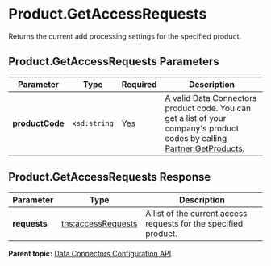# Product.GetAccessRequests

Returns the current add processing settings for the specified product.

## Product.GetAccessRequests Parameters

|Parameter|Type|Required|Description|
|---------|----|--------|-----------|
|**productCode** |`xsd:string` | Yes| A valid Data Connectors product code. You can get a list of your company's product codes by calling [Partner.GetProducts](../integration_api/r_getProducts.md#).|

## Product.GetAccessRequests Response

|Parameter|Type|Description|
|---------|----|-----------|
|**requests** |[tns:accessRequests](../../data_types/r_accessRequests.md#) | A list of the current access requests for the specified product.|

**Parent topic:** [Data Connectors Configuration API](../../Genesis_API/config_api/c_genesis_api_config.md)

